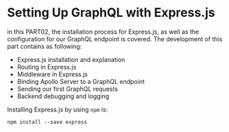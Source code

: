 # Setting Up GraphQL with Express.js

in this PART02, the installation process for Express.js, as well as the configuration
for our GraphQL endpoint is covered. The development of this part contains as following:

- Express.js installation and explanation
- Routing in Express.js
- Middleware in Express.js
- Binding Apollo Server to a GraphQL endpoint
- Sending our first GraphQL requests
- Backend debugging and logging

Installing Express.js by using `npm` is:

`npm install --save express`
